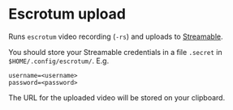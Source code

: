# Escrotum upload

Runs `escrotum` video recording (`-rs`) and uploads to [Streamable](streamable.com).

You should store your Streamable credentials in a file `.secret` in `$HOME/.config/escrotum/`. E.g.

```
username=<username>
password=<password>
```

The URL for the uploaded video will be stored on your clipboard.
